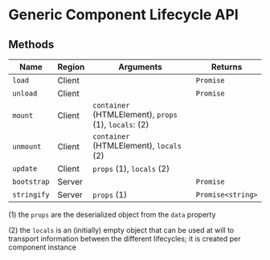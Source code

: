 # Generic Component Lifecycle API

## Methods

| Name              | Region | Arguments                                             | Returns           |
| ----------------- | ------ | ----------------------------------------------------- | ----------------- |
| `load`            | Client |                                                       | `Promise`         |
| `unload`          | Client |                                                       | `Promise`         |
| `mount`           | Client | `container` (HTMLElement), `props` (1), `locals`: (2) |                   |
| `unmount`         | Client | `container` (HTMLElement), `locals` (2)               |                   |
| `update`          | Client | `props` (1), `locals` (2)                             |                   |
| `bootstrap`       | Server |                                                       | `Promise`         |
| `stringify`       | Server | `props` (1)                                           | `Promise<string>` |

(1) the `props` are the deserialized object from the `data` property

(2) the `locals` is an (initially) empty object that can be used at will to transport information between the different lifecycles; it is created per component instance
